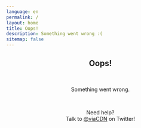 ```yaml
---
language: en
permalink: /
layout: home
title: Oops!
description: Something went wrong :(
sitemap: false
---
```


<center>
<h2>Oops!</h2>
<br/>

<p>
Something went wrong.
</p>

<br/>

<p>
Need help?
<br/>
Talk to <a href="https://twitter.com/viaCDN" target="_blank" rel="noopener">@viaCDN</a> on Twitter!
</p>

<br/>
</center>
